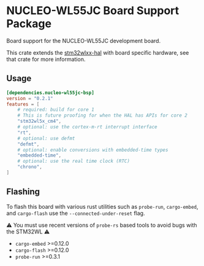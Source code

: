 # NUCLEO-WL55JC Board Support Package

Board support for the NUCLEO-WL55JC development board.

This crate extends the [stm32wlxx-hal] with board specific hardware, see that crate for more information.

## Usage

```toml
[dependencies.nucleo-wl55jc-bsp]
version = "0.2.1"
features = [
    # required: build for core 1
    # This is future proofing for when the HAL has APIs for core 2
    "stm32wl5x_cm4",
    # optional: use the cortex-m-rt interrupt interface
    "rt",
    # optional: use defmt
    "defmt",
    # optional: enable conversions with embedded-time types
    "embedded-time",
    # optional: use the real time clock (RTC)
    "chrono",
]
```

## Flashing

To flash this board with various rust utilities such as `probe-run`, `cargo-embed`, and `cargo-flash` use the `--connected-under-reset` flag.

⚠️ You must use recent versions of `probe-rs` based tools to avoid bugs with the STM32WL ⚠️

* `cargo-embed` >=0.12.0
* `cargo-flash` >=0.12.0
* `probe-run` >=0.3.1

[stm32wlxx-hal]: https://github.com/stm32-rs/stm32wlxx-hal
